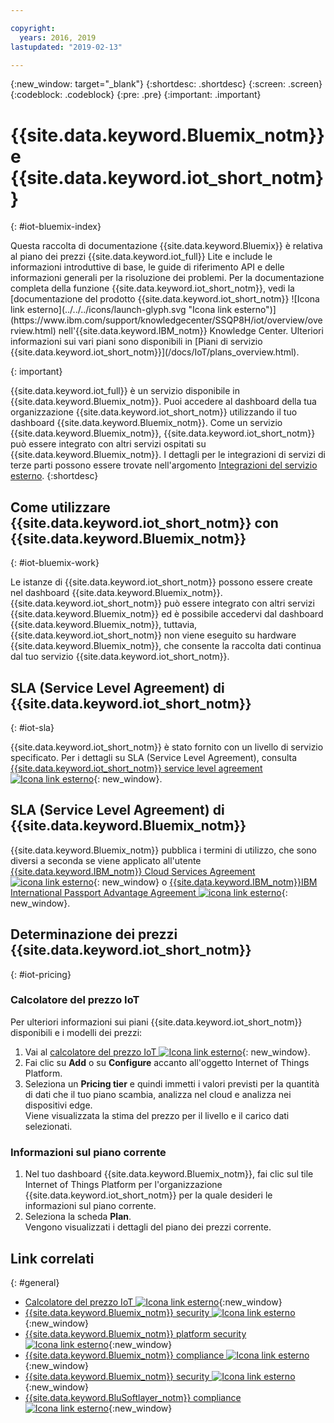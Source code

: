 ```yaml
---

copyright:
  years: 2016, 2019
lastupdated: "2019-02-13"

---
```


{:new_window: target="\_blank"}
{:shortdesc: .shortdesc}
{:screen: .screen}
{:codeblock: .codeblock}
{:pre: .pre}
{:important: .important}

# {{site.data.keyword.Bluemix_notm}} e {{site.data.keyword.iot_short_notm}}
{: #iot-bluemix-index}

<p>Questa raccolta di documentazione {{site.data.keyword.Bluemix}} è relativa al piano dei prezzi {{site.data.keyword.iot_full}} Lite e include le informazioni introduttive di base, le guide di riferimento API e delle informazioni generali per la risoluzione dei problemi.
Per la documentazione completa della funzione {{site.data.keyword.iot_short_notm}}, vedi la [documentazione del prodotto {{site.data.keyword.iot_short_notm}} ![Icona link esterno](../../../icons/launch-glyph.svg "Icona link esterno")](https://www.ibm.com/support/knowledgecenter/SSQP8H/iot/overview/overview.html) nell'{{site.data.keyword.IBM_notm}} Knowledge Center. Ulteriori informazioni sui vari piani sono disponibili in [Piani di servizio {{site.data.keyword.iot_short_notm}}](/docs/IoT/plans_overview.html). 
</p>
{: important}

{{site.data.keyword.iot_full}} è un servizio disponibile in {{site.data.keyword.Bluemix_notm}}. Puoi accedere al dashboard della tua organizzazione {{site.data.keyword.iot_short_notm}} utilizzando il tuo dashboard {{site.data.keyword.Bluemix_notm}}. Come un servizio {{site.data.keyword.Bluemix_notm}}, {{site.data.keyword.iot_short_notm}} può essere integrato con altri servizi ospitati su {{site.data.keyword.Bluemix_notm}}. I dettagli per le integrazioni di servizi di terze parti possono essere trovate nell'argomento [Integrazioni del servizio esterno](/docs/IoT/references/extensions/index.html).
{:shortdesc}

## Come utilizzare {{site.data.keyword.iot_short_notm}} con {{site.data.keyword.Bluemix_notm}}
{: #iot-bluemix-work}

Le istanze di {{site.data.keyword.iot_short_notm}} possono essere create nel dashboard {{site.data.keyword.Bluemix_notm}}. {{site.data.keyword.iot_short_notm}} può essere integrato con altri servizi {{site.data.keyword.Bluemix_notm}} ed è possibile accedervi dal dashboard {{site.data.keyword.Bluemix_notm}}, tuttavia, {{site.data.keyword.iot_short_notm}} non viene eseguito su hardware {{site.data.keyword.Bluemix_notm}}, che consente la raccolta dati continua dal tuo servizio {{site.data.keyword.iot_short_notm}}.

## SLA (Service Level Agreement) di {{site.data.keyword.iot_short_notm}}
{: #iot-sla}

{{site.data.keyword.iot_short_notm}} è stato fornito con un livello di servizio specificato. Per i dettagli su SLA (Service Level Agreement), consulta [{{site.data.keyword.iot_short_notm}} service level agreement ![Icona link esterno](../../../icons/launch-glyph.svg "Icona link esterno")](https://www-03.ibm.com/software/sla/sladb.nsf/8bd55c6b9fa8039c86256c6800578854/62a7eae9288fddcc862581d0007c2583/$FILE/i126-6738-05_12-2017_en_US.pdf){: new_window}.

## SLA (Service Level Agreement) di {{site.data.keyword.Bluemix_notm}}

{{site.data.keyword.Bluemix_notm}} pubblica i termini di utilizzo, che sono diversi a seconda se viene applicato all'utente [{{site.data.keyword.IBM_notm}} Cloud Services Agreement ![icona link esterno](../../../icons/launch-glyph.svg)](http://www-05.ibm.com/support/operations/files/pdf/csa_us.pdf?cm_mc_uid=65870113399114371461368&cm_mc_sid_50200000=1469524513){: new_window} o [{{site.data.keyword.IBM_notm}}IBM International Passport Advantage Agreement ![icona link esterno](../../../icons/launch-glyph.svg)](https://www-01.ibm.com/software/passportadvantage/pa_agreements.html){: new_window}.

## Determinazione dei prezzi {{site.data.keyword.iot_short_notm}}
{: #iot-pricing}

### Calcolatore del prezzo IoT
Per ulteriori informazioni sui piani {{site.data.keyword.iot_short_notm}} disponibili e i modelli dei prezzi:
1. Vai al [calcolatore del prezzo IoT ![Icona link esterno](../../../icons/launch-glyph.svg "Icona link esterno")](https://console.bluemix.net/pricing/configure/service/iotf-service-id){: new_window}.  
2. Fai clic su **Add** o su **Configure** accanto all'oggetto Internet of Things Platform.
3. Seleziona un **Pricing tier** e quindi immetti i valori previsti per la quantità di dati che il tuo piano scambia, analizza nel cloud e analizza nei dispositivi edge.  
Viene visualizzata la stima del prezzo per il livello e il carico dati selezionati.

### Informazioni sul piano corrente
1. Nel tuo dashboard {{site.data.keyword.Bluemix_notm}}, fai clic sul tile Internet of Things Platform per l'organizzazione {{site.data.keyword.iot_short_notm}} per la quale desideri le informazioni sul piano corrente.
2. Seleziona la scheda **Plan**.  
Vengono visualizzati i dettagli del piano dei prezzi corrente.

## Link correlati
{: #general}

* [Calcolatore del prezzo IoT ![Icona link esterno](../../../icons/launch-glyph.svg "Icona link esterno")](http://iot-cost-calculator.ng.bluemix.net/){:new_window}
* [{{site.data.keyword.Bluemix_notm}} security ![Icona link esterno](../../../icons/launch-glyph.svg "Icona link esterno")](https://console.ng.bluemix.net/docs/security/index.html#security){:new_window}
* [{{site.data.keyword.Bluemix_notm}} platform security ![Icona link esterno](../../../icons/launch-glyph.svg "Icona link esterno")](https://console.ng.bluemix.net/docs/security/index.html#platform-security){:new_window}
* [{{site.data.keyword.Bluemix_notm}} compliance ![Icona link esterno](../../../icons/launch-glyph.svg "Icona link esterno")](https://console.ng.bluemix.net/docs/security/index.html#compliance){:new_window}
* [{{site.data.keyword.Bluemix_notm}} security ![Icona link esterno](../../../icons/launch-glyph.svg "Icona link esterno")](http://www.softlayer.com/security){:new_window}
* [{{site.data.keyword.BluSoftlayer_notm}} compliance ![Icona link esterno](../../../icons/launch-glyph.svg "Icona link esterno")](http://www.softlayer.com/compliance){:new_window}
